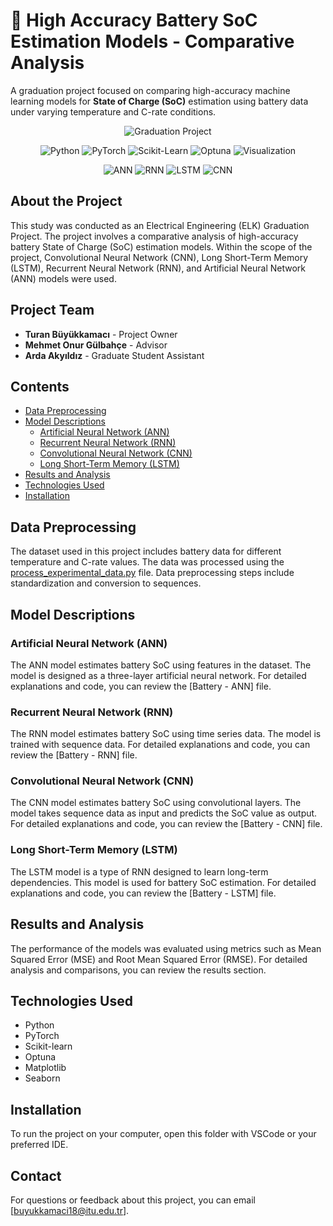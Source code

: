 # 🔋 High Accuracy Battery SoC Estimation Models - Comparative Analysis

A graduation project focused on comparing high-accuracy machine learning models for **State of Charge (SoC)** estimation using battery data under varying temperature and C-rate conditions.

<p align="center">
  <img src="https://img.shields.io/badge/Project-Graduation%20Project-blue?style=plastic&logo=academia&logoColor=white" alt="Graduation Project">
</p>

<p align="center">
  <img src="https://img.shields.io/badge/Python-3.10+-blue?style=plastic&logo=python&logoColor=white" alt="Python">
  <img src="https://img.shields.io/badge/Framework-PyTorch-red?style=plastic&logo=pytorch&logoColor=white" alt="PyTorch">
  <img src="https://img.shields.io/badge/ML%20Tools-Scikit--Learn-orange?style=plastic&logo=scikitlearn&logoColor=white" alt="Scikit-Learn">
  <img src="https://img.shields.io/badge/Optimization-Optuna-purple?style=plastic&logo=optuna&logoColor=white" alt="Optuna">
  <img src="https://img.shields.io/badge/Visualization-Matplotlib%20%26%20Seaborn-yellow?style=plastic&logo=plotly&logoColor=white" alt="Visualization">
</p>

<p align="center">
  <img src="https://img.shields.io/badge/Model-ANN-brightgreen?style=plastic" alt="ANN">
  <img src="https://img.shields.io/badge/Model-RNN-blue?style=plastic" alt="RNN">
  <img src="https://img.shields.io/badge/Model-LSTM-blueviolet?style=plastic" alt="LSTM">
  <img src="https://img.shields.io/badge/Model-CNN-orange?style=plastic" alt="CNN">
</p>


## About the Project

This study was conducted as an Electrical Engineering (ELK) Graduation Project. The project involves a comparative analysis of high-accuracy battery State of Charge (SoC) estimation models. Within the scope of the project, Convolutional Neural Network (CNN), Long Short-Term Memory (LSTM), Recurrent Neural Network (RNN), and Artificial Neural Network (ANN) models were used.

## Project Team

- **Turan Büyükkamacı** - Project Owner
- **Mehmet Onur Gülbahçe** - Advisor
- **Arda Akyıldız** - Graduate Student Assistant

## Contents

- [Data Preprocessing](#data-preprocessing)
- [Model Descriptions](#model-descriptions)
  - [Artificial Neural Network (ANN)](#artificial-neural-network-ann)
  - [Recurrent Neural Network (RNN)](#recurrent-neural-network-rnn)
  - [Convolutional Neural Network (CNN)](#convolutional-neural-network-cnn)
  - [Long Short-Term Memory (LSTM)](#long-short-term-memory-lstm)
- [Results and Analysis](#results-and-analysis)
- [Technologies Used](#technologies-used)
- [Installation](#installation)

## Data Preprocessing

The dataset used in this project includes battery data for different temperature and C-rate values. The data was processed using the [process_experimental_data.py](https://github.com/brosaplanella/TEC-reduced-model/blob/main/tec_reduced_model/process_experimental_data.py) file. Data preprocessing steps include standardization and conversion to sequences.

## Model Descriptions

### Artificial Neural Network (ANN)

The ANN model estimates battery SoC using features in the dataset. The model is designed as a three-layer artificial neural network. For detailed explanations and code, you can review the [Battery - ANN] file.

### Recurrent Neural Network (RNN)

The RNN model estimates battery SoC using time series data. The model is trained with sequence data. For detailed explanations and code, you can review the [Battery - RNN] file.

### Convolutional Neural Network (CNN)

The CNN model estimates battery SoC using convolutional layers. The model takes sequence data as input and predicts the SoC value as output. For detailed explanations and code, you can review the [Battery - CNN] file.

### Long Short-Term Memory (LSTM)

The LSTM model is a type of RNN designed to learn long-term dependencies. This model is used for battery SoC estimation. For detailed explanations and code, you can review the [Battery - LSTM] file.

## Results and Analysis

The performance of the models was evaluated using metrics such as Mean Squared Error (MSE) and Root Mean Squared Error (RMSE). For detailed analysis and comparisons, you can review the results section.

## Technologies Used

- Python
- PyTorch
- Scikit-learn
- Optuna
- Matplotlib
- Seaborn

## Installation

To run the project on your computer, open this folder with VSCode or your preferred IDE.

## Contact

For questions or feedback about this project, you can email [buyukkamaci18@itu.edu.tr].

